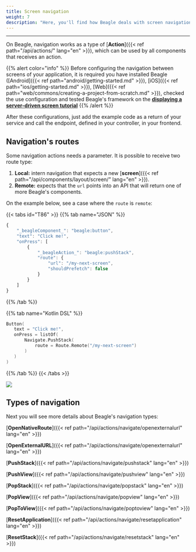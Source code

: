 ```yaml
---
title: Screen navigation
weight: 7
description: "Here, you'll find how Beagle deals with screen navigation."
---
```


---

On Beagle, navigation works as a type of [**Action**]({{< ref path="/api/actions/" lang="en" >}}), which can be used by all components that receives an action.

{{% alert color="info" %}}
Before configuring the navigation between screens of your application, it is required you have installed Beagle ([Android]({{< ref path="android/getting-started.md" >}}), [iOS]({{< ref path="ios/getting-started.md" >}}), [Web]({{< ref path="web/commons/creating-a-project-from-scratch.md" >}}), checked the use configuration and tested Beagle's framework on the [**displaying a server-driven screen tutorial**](#no-such-page)
{{% /alert %}}

After these configurations, just add the example code as a return of your service and call the endpoint, defined in your controller, in your frontend.

## Navigation's routes

Some navigation actions needs a parameter. It is possible to receive two route type:

1. **Local:** intern navigation that expects a new [**screen**]({{< ref path="/api/components/layout/screen/" lang="en" >}}).
2. **Remote:** expects that the `url` points into an API that will return one of more Beagle's components.

On the example below, see a case where the `route` is `remote`:

{{< tabs id="T86" >}}
{{% tab name="JSON" %}}

```javascript
{
    "_beagleComponent_": "beagle:button",
    "text": "Click me!",
    "onPress": [
        {
            "_beagleAction_": "beagle:pushStack",
            "route": {
                "url": "/my-next-screen",
                "shouldPrefetch": false
            }
        }
    ]
}
```

{{% /tab %}}

{{% tab name="Kotlin DSL" %}}

```kotlin
Button(
   text = "Click me!",
   onPress = listOf(
       Navigate.PushStack(
           route = Route.Remote("/my-next-screen")
       )
   )
)
```

{{% /tab %}}
{{< /tabs >}}

![](/shared/assets%2F-M-Qy7jZbUpzGRP5GbCZ%2F-MB0DuGx28NQeWEgD746%2F-MB0r5wLqOLNjqhX_8g_%2Fnavigate-remote.gif?alt=media&token=0b93b43c-8a51-40e8-b96d-76482546e719)

## Types of navigation

Next you will see more details about Beagle's navigation types:

[**OpenNativeRoute**]({{< ref path="/api/actions/navigate/openexternalurl" lang="en" >}})

[**OpenExternalURL**]({{< ref path="/api/actions/navigate/openexternalurl" lang="en" >}})

[**PushStack**]({{< ref path="/api/actions/navigate/pushstack" lang="en" >}})

[**PushView**]({{< ref path="/api/actions/navigate/pushview" lang="en" >}})

[**PopStack**]({{< ref path="/api/actions/navigate/popstack" lang="en" >}})

[**PopView**]({{< ref path="/api/actions/navigate/popview" lang="en" >}})

[**PopToView**]({{< ref path="/api/actions/navigate/poptoview" lang="en" >}})

[**ResetApplication**]({{< ref path="/api/actions/navigate/resetapplication" lang="en" >}})

[**ResetStack**]({{< ref path="/api/actions/navigate/resetstack" lang="en" >}})
